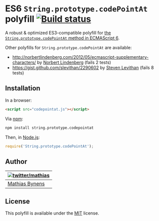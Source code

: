 # ES6 `String.prototype.codePointAt` polyfill [![Build status](https://travis-ci.org/mathiasbynens/String.prototype.codePointAt.png?branch=master)](https://travis-ci.org/mathiasbynens/String.prototype.codePointAt)

A robust & optimized ES3-compatible polyfill for [the `String.prototype.codePointAt` method in ECMAScript 6](http://people.mozilla.org/~jorendorff/es6-draft.html#sec-21.1.3.3).

Other polyfills for `String.prototype.codePointAt` are available:

* <http://norbertlindenberg.com/2012/05/ecmascript-supplementary-characters/> by [Norbert Lindenberg](http://norbertlindenberg.com/) (fails 2 tests)
* <https://gist.github.com/slevithan/2290602> by [Steven Levithan](http://stevenlevithan.com/) (fails 8 tests)

## Installation

In a browser:

```html
<script src="codepointat.js"></script>
```

Via [npm](http://npmjs.org/):

```bash
npm install string.prototype.codepointat
```

Then, in [Node.js](http://nodejs.org/):

```js
require('String.prototype.codePointAt');
```

## Author

| [![twitter/mathias](http://gravatar.com/avatar/24e08a9ea84deb17ae121074d0f17125?s=70)](http://twitter.com/mathias "Follow @mathias on Twitter") |
|---|
| [Mathias Bynens](http://mathiasbynens.be/) |

## License

This polyfill is available under the [MIT](http://mths.be/mit) license.
